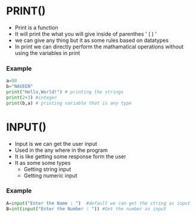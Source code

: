 # PRINT()

- Print is a function
- It will print the what you will give inside of parenthes ' ( ) '
- we can give any thing but it as some rules based on datatypes
- In print we can directly perform the mathamatical operations without using the variables in print
### Example
```python
a=90
b="NAVEEN"
print("Hello,World!") # printing the strings
print(2+3) #integer
print(b,a) # printing variable that is any type
```

# INPUT()

- Input is we can get the user input 
- Used in the any where in the program
- It is like getting some response form the user
- It as some some types
   - Getting string input
   - Getting numeric input

### Example
```python
A=input("Enter the Name : ")  #default we can get the string as input
B=int(input("Enter the Number : ")) #Get the number as input
```